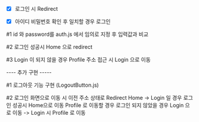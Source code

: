 -[x] 로그인 시 Redirect

-[x] 아이디 비밀번호 확인 후 일치할 경우 로그인

#1 id 와 password를 auth.js 에서 임의로 지정 후 입력값과 비교

#2 로그인 성공시 Home 으로 redirect

#3 Login 이 되지 않을 경우 Profile 주소 접근 시 Login 으로 이동

---- 추가 구현 -----

#1 로그아웃 기능 구현 (LogoutButton.js)

#2 로그인 화면으로 이동 시 이전 주소 상태로 Redirect
Home -> Login 일 경우 로그인 성공시 Home으로 이동
Profile 로 이동할 경우 로그인 되지 않았을 경우 Login 으로 이동 -> Login 시 Profile 로 이동

